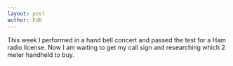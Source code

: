 ```yaml
---
layout: post
author: EdK
---
```

This week I performed in a hand bell concert 
and passed the test for a Ham radio license.
Now I am waiting to get my call sign and researching which 2 meter handheld to buy.

